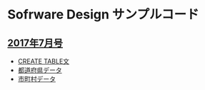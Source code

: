 # Sofrware Design サンプルコード

## [2017年7月号](201707)

* [CREATE TABLE文](https://github.com/tmtm/sdsample/raw/master/201707/sql.txt)
* [都道府県データ](https://github.com/tmtm/sdsample/raw/master/201707/prefectures.csv)
* [市町村データ](https://github.com/tmtm/sdsample/raw/master/201707/cities.csv)
